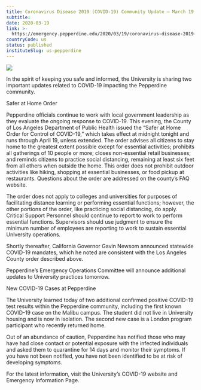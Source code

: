 ```yaml
---
title: Coronavirus Disease 2019 (COVID-19) Community Update – March 19 « Pepperdine Emergency Information
subtitle: 
date: 2020-03-19
link: >-
  https://emergency.pepperdine.edu/2020/03/19/coronavirus-disease-2019-covid-19-community-update-march-19/
countryCode: us
status: published
instituteSlug: us-pepperdine
---
```

![](https://s1.wp.com/i/favicon.ico)

In the spirit of keeping you safe and informed, the University is sharing two important updates related to COVID-19 impacting the Pepperdine community.

Safer at Home Order

Pepperdine officials continue to work with local government leadership as they evaluate the ongoing response to COVID-19. This evening, the County of Los Angeles Department of Public Health issued the “Safer at Home Order for Control of COVID-19,” which takes effect at midnight tonight and runs through April 19, unless extended. The order advises all citizens to stay home to the greatest extent possible except for essential activities; prohibits all gatherings of 10 people or more; closes non-essential retail businesses; and reminds citizens to practice social distancing, remaining at least six feet from all others when outside the home. This order does not prohibit outdoor activities like hiking, shopping at essential businesses, or food pickup at restaurants. Questions about the order are addressed on the county’s FAQ website.

The order does not apply to colleges and universities for purposes of facilitating distance learning or performing essential functions; however, the other portions of the order, like practicing social distancing, do apply. Critical Support Personnel should continue to report to work to perform essential functions. Supervisors should use judgment to ensure the minimum number of employees are reporting to work to sustain essential University operations.

Shortly thereafter, California Governor Gavin Newsom announced statewide COVID-19 mandates, which he noted are consistent with the Los Angeles County order described above.

Pepperdine’s Emergency Operations Committee will announce additional updates to University practices tomorrow.

New COVID-19 Cases at Pepperdine

The University learned today of two additional confirmed positive COVID-19 test results within the Pepperdine community, including the first known COVID-19 case on the Malibu campus. The student did not live in University housing and is now in isolation. The second new case is a London program participant who recently returned home.

Out of an abundance of caution, Pepperdine has notified those who may have had close contact or potential exposure with the infected individuals and asked them to quarantine for 14 days and monitor their symptoms. If you have not been notified, you have not been identified to be at risk of developing symptoms.

For the latest information, visit the University’s COVID-19 website and Emergency Information Page.